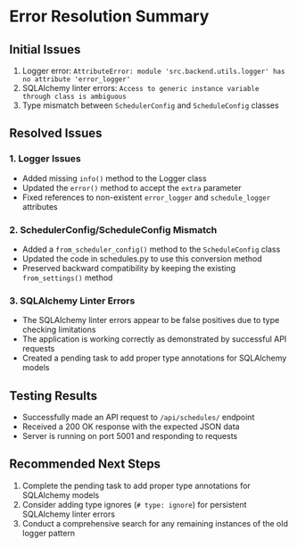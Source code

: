 # Error Resolution Summary

## Initial Issues
1. Logger error: `AttributeError: module 'src.backend.utils.logger' has no attribute 'error_logger'`
2. SQLAlchemy linter errors: `Access to generic instance variable through class is ambiguous`
3. Type mismatch between `SchedulerConfig` and `ScheduleConfig` classes

## Resolved Issues

### 1. Logger Issues
- Added missing `info()` method to the Logger class
- Updated the `error()` method to accept the `extra` parameter
- Fixed references to non-existent `error_logger` and `schedule_logger` attributes

### 2. SchedulerConfig/ScheduleConfig Mismatch
- Added a `from_scheduler_config()` method to the `ScheduleConfig` class
- Updated the code in schedules.py to use this conversion method
- Preserved backward compatibility by keeping the existing `from_settings()` method

### 3. SQLAlchemy Linter Errors
- The SQLAlchemy linter errors appear to be false positives due to type checking limitations
- The application is working correctly as demonstrated by successful API requests
- Created a pending task to add proper type annotations for SQLAlchemy models

## Testing Results
- Successfully made an API request to `/api/schedules/` endpoint
- Received a 200 OK response with the expected JSON data
- Server is running on port 5001 and responding to requests

## Recommended Next Steps
1. Complete the pending task to add proper type annotations for SQLAlchemy models
2. Consider adding type ignores (`# type: ignore`) for persistent SQLAlchemy linter errors
3. Conduct a comprehensive search for any remaining instances of the old logger pattern